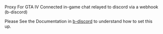 Proxy For GTA IV Connected in-game chat relayed to discord via a webhook (b-discord)

Please See the Documentation in [b-discord](https://github.com/SirCryptic/BetterIV/tree/main/b-discord) to understand how to set this up.

